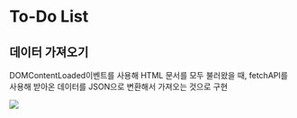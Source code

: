 <h1>To-Do List</h1>
<h2>데이터 가져오기</h2>
<p>DOMContentLoaded이벤트를 사용해 HTML 문서를 모두 불러왔을 때, fetchAPI를 사용해 받아온 데이터를 JSON으로 변환해서 가져오는 것으로 구현</p>
<img src="https://github.com/tptkds/ToDoList/assets/58039782/2f827822-a7b8-42e9-8fc5-2f4bb9d9a501">

